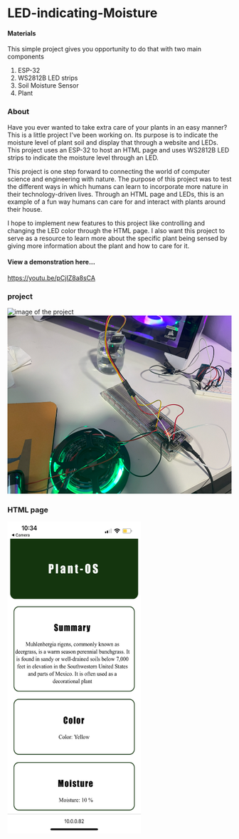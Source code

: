 # LED-indicating-Moisture

#### Materials
This simple project gives you opportunity to do that with two main components 
  1. ESP-32
  2. WS2812B LED strips
  3. Soil Moisture Sensor
  4. Plant
 

### About
Have you ever wanted to take extra care of your plants in an easy manner? This is a little project I've been working on. Its purpose is to indicate the moisture level of plant soil and display that through a website and LEDs. This project uses an ESP-32 to host an HTML page and uses WS2812B LED strips to indicate the moisture level through an LED. 

This project is one step forward to connecting the world of computer science and engineering with nature. The purpose of this project was to test the different ways in which humans can learn to incorporate more nature in their technology-driven lives. Through an HTML page and LEDs, this is an example of a fun way humans can care for and interact with plants around their house. 

I hope to implement new features to this project like controlling and changing the LED color through the HTML page. I also want this project to serve as a resource to learn more about the specific plant being sensed by giving more information about the plant and how to care for it. 

#### View a demonstration here...
https://youtu.be/pCjIZ8a8sCA


### project

<img src="images/IMG_3326.PNG" alt="image of the project">
<img src="images/Screenshot 2023-05-27 194609.png" alt="image of the project" width="600" height="400">


### HTML page

<img src="images/IMG_3170.PNG " alt="image of the HTML page" width="300" height="700">



